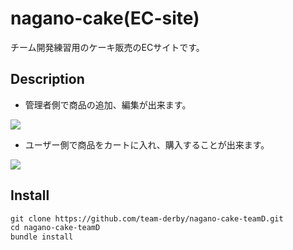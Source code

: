 # nagano-cake(EC-site)

チーム開発練習用のケーキ販売のECサイトです。

## Description

- 管理者側で商品の追加、編集が出来ます。

![](https://raw.github.com/wiki/team-derby/nagano-cake-teamD/gif/user_cart_items_order2.gif)

- ユーザー側で商品をカートに入れ、購入することが出来ます。

![](https://raw.github.com/wiki/team-derby/nagano-cake-teamD/gif/admin_create_product2.gif)

## Install

```vb
git clone https://github.com/team-derby/nagano-cake-teamD.git
cd nagano-cake-teamD
bundle install
```
